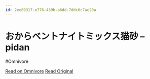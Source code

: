 ```yaml
---
id: 2ec89317-e776-439b-a6dd-7ddc6c7ac20a
---
```


# おからベントナイトミックス猫砂 – pidan
#Omnivore

[Read on Omnivore](https://omnivore.app/me/https-pidan-jp-pages-e-3-81-8-a-e-3-81-8-b-e-3-82-89-e-3-83-99-e-19132f89687)
[Read Original](https://pidan.jp/pages/%E3%81%8A%E3%81%8B%E3%82%89%E3%83%99%E3%83%B3%E3%83%88%E3%83%8A%E3%82%A4%E3%83%88%E3%83%9F%E3%83%83%E3%82%AF%E3%82%B9%E7%8C%AB%E7%A0%82?ad_id=120206181460390647&campaign_id=120206179582710647)

